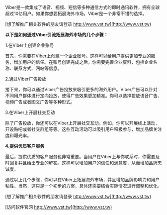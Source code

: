 Viber是一款集成了语音、视频、短信等多种通信方式的即时通讯软件，拥有全球超过10亿用户。如果你想要拓展海外市场，Viber是一个非常不错的选择。

[想了解推广相关软件的朋友请登录 http://www.vst.tw](http://www.vst.tw)

**以下是如何通过Viber引流拓展海外市场的几个步骤：**

1.在Viber上创建企业账号

首先，你需要在Viber上创建一个企业账号。这样可以给用户提供更加专业的服务，增加用户的信任。在账号创建完成之后，你需要完善企业资料，包括企业名称、联系方式、网站等信息。

2.通过Viber广告投放

接下来，你可以通过Viber广告投放来吸引更多的海外用户。Viber广告可以针对不同用户群体进行定向投放，使得广告效果更加精准。你可以选择投放语音广告、视频广告或者图文广告等多种形式。

3.在Viber上开展社交互动

除了广告投放，你还可以在Viber上开展社交互动。例如，你可以开展线上活动、开设贴吧或者社交群组等等。这些互动活动可以吸引用户积极参与，增加品牌关注度和曝光率。

**4.提供优质客户服务**

最后，提供优质的客户服务也非常重要。当用户在Viber上与你联系时，你需要及时回复并且给出专业的解答。这样可以增加用户的信任和满意度，从而增加品牌忠诚度。

通过以上几个步骤，你可以在Viber上拓展海外市场，并且增加品牌影响力和用户粘性。当然，这只是一个初步的方案，具体还需要结合实际情况进行调整和优化。

[想了解推广相关软件的朋友请登录 http://www.vst.tw](http://www.vst.tw)


[访问软件官网 http://www.vst.tw](http://www.vst.tw)
